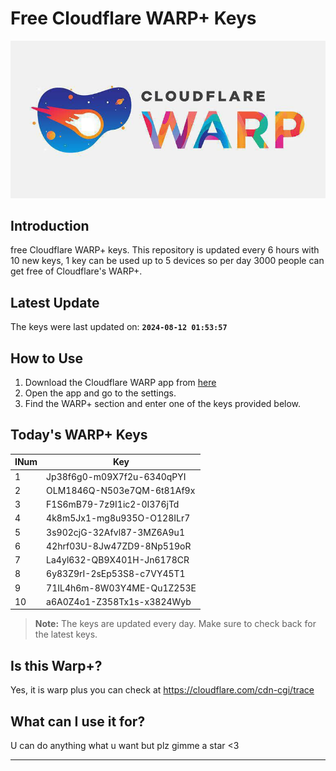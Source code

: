 
# Free Cloudflare WARP+ Keys

![Banner](asset/IMG_20240629_142710_129.jpg)

## Introduction

free Cloudflare WARP+ keys. This repository is updated every 6 hours with 10 new keys, 1 key can be used up to 5 devices so per day 3000 people can get free of Cloudflare's WARP+.

## Latest Update

The keys were last updated on: **`2024-08-12 01:53:57`**

## How to Use

1. Download the Cloudflare WARP app from [here](https://1.1.1.1/)
2. Open the app and go to the settings.
3. Find the WARP+ section and enter one of the keys provided below.

## Today's WARP+ Keys

| INum | Key |
|-------|-----|
| 1     | Jp38f6g0-m09X7f2u-6340qPYI               |
| 2     | OLM1846Q-N503e7QM-6t81Af9x               |
| 3     | F1S6mB79-7z9I1ic2-0I376jTd               |
| 4     | 4k8m5Jx1-mg8u935O-O128ILr7               |
| 5     | 3s902cjG-32Afvl87-3MZ6A9u1               |
| 6     | 42hrf03U-8Jw47ZD9-8Np519oR               |
| 7     | La4yl632-QB9X401H-Jn6178CR               |
| 8     | 6y83Z9rI-2sEp53S8-c7VY45T1               |
| 9     | 71IL4h6m-8W03Y4ME-Qu1Z253E               |
| 10    | a6A0Z4o1-Z358Tx1s-x3824Wyb               |


> **Note:** The keys are updated every day. Make sure to check back for the latest keys.

## Is this Warp+?

Yes, it is warp plus you can check at https://cloudflare.com/cdn-cgi/trace

## What can I use it for?
U can do anything what u want but plz gimme a star <3

---
